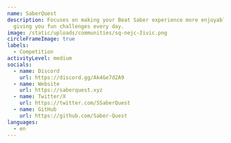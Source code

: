 ```yaml
---
name: SaberQuest
description: Focuses on making your Beat Saber experience more enjoyable by
  giving you fun challenges every day.
image: /static/uploads/communities/sq-nejc-živic.png
circleFrameImage: true
labels:
  - Competition
activityLevel: medium
socials:
  - name: Discord
    url: https://discord.gg/Ak4Ge7d2A9
  - name: Website
    url: https://saberquest.xyz
  - name: Twitter/X
    url: https://twitter.com/SSaberQuest
  - name: GitHub
    url: https://github.com/Saber-Quest
languages:
  - en
---
```

